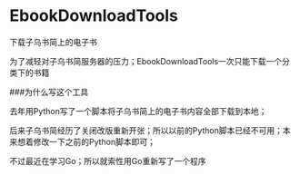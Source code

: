 EbookDownloadTools
==================

下载子乌书简上的电子书

为了减轻对子乌书简服务器的压力；EbookDownloadTools一次只能下载一个分类下的书籍

###为什么写这个工具

  去年用Python写了一个脚本将子乌书简上的电子书内容全部下载到本地；
  
  后来子乌书简经历了关闭改版重新开张；所以以前的Python脚本已经不可用；本来想着修改一下之前的Python脚本即可；
  
  不过最近在学习Go；所以就索性用Go重新写了一个程序
  
